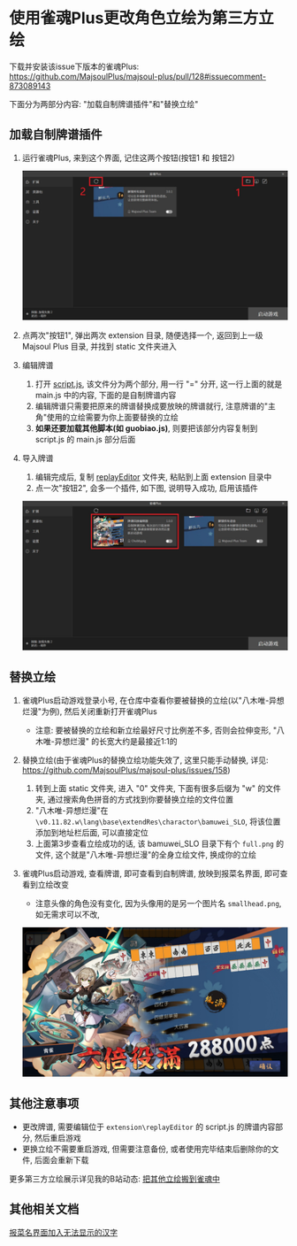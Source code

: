 # 使用雀魂Plus更改角色立绘为第三方立绘

下载并安装该issue下版本的雀魂Plus: https://github.com/MajsoulPlus/majsoul-plus/pull/128#issuecomment-873089143

下面分为两部分内容: "加载自制牌谱插件"和"替换立绘"

## 加载自制牌谱插件

1. 运行雀魂Plus, 来到这个界面, 记住这两个按钮(按钮1 和 按钮2)

   ![pic/img01.jpg](pic/img01.jpg)

2. 点两次"按钮1", 弹出两次 extension 目录, 随便选择一个, 返回到上一级 Majsoul Plus 目录, 并找到 static 文件夹进入

3. 编辑牌谱
   1) 打开 [script.js](replayEditor/script.js), 该文件分为两个部分, 用一行 "=" 分开, 这一行上面的就是 main.js 中的内容, 下面的是自制牌谱内容
   2) 编辑牌谱只需要把原来的牌谱替换成要放映的牌谱就行, 注意牌谱的"主角"使用的立绘需要为你上面要替换的立绘
   3) **如果还要加载其他脚本(如 guobiao.js)**, 则要把该部分内容复制到 script.js 的 main.js 部分后面
4. 导入牌谱
   1) 编辑完成后, 复制 [replayEditor](replayEditor) 文件夹, 粘贴到上面 extension 目录中
   2) 点一次"按钮2", 会多一个插件, 如下图, 说明导入成功, 启用该插件

   ![pic/img02.jpg](pic/img02.jpg)

## 替换立绘

1. 雀魂Plus启动游戏登录小号, 在仓库中查看你要被替换的立绘(以"八木唯-异想烂漫"为例), 然后关闭重新打开雀魂Plus
   - 注意: 要被替换的立绘和新立绘最好尺寸比例差不多, 否则会拉伸变形, "八木唯-异想烂漫" 的长宽大约是最接近1:1的

2. 替换立绘(由于雀魂Plus的替换立绘功能失效了, 这里只能手动替换, 详见: https://github.com/MajsoulPlus/majsoul-plus/issues/158)
   1) 转到上面 static 文件夹, 进入 "0" 文件夹, 下面有很多后缀为 "w" 的文件夹, 通过搜索角色拼音的方式找到你要替换立绘的文件位置
   2) "八木唯-异想烂漫"在 `\v0.11.82.w\lang\base\extendRes\charactor\bamuwei_SLO`, 将该位置添加到地址栏后面, 可以直接定位
   3) 上面第3步查看立绘成功的话, 该 bamuwei_SLO 目录下有个 `full.png` 的文件, 这个就是"八木唯-异想烂漫"的全身立绘文件, 换成你的立绘

3. 雀魂Plus启动游戏, 查看牌谱, 即可查看到自制牌谱, 放映到报菜名界面, 即可查看到立绘改变
   - 注意头像的角色没有变化, 因为头像用的是另一个图片名 `smallhead.png`, 如无需求可以不改, 

   ![pic/img03.jpg](../doc/pic/img0006.jpg)

## 其他注意事项

- 更改牌谱, 需要编辑位于 `extension\replayEditor` 的 script.js 的牌谱内容部分, 然后重启游戏 
- 更换立绘不需要重启游戏, 但需要注意备份, 或者使用完毕结束后删除你的文件, 后面会重新下载

更多第三方立绘展示详见我的B站动态: [把其他立绘搬到雀魂中](https://www.bilibili.com/opus/1056869246845321238)

## 其他相关文档

[报菜名界面加入无法显示的汉字](报菜名界面加入无法显示的汉字.md)
